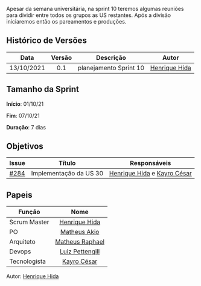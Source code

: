 ﻿---
layout: page_slowbrows
tag: slowbrows
---

Apesar da semana universitária, na sprint 10 teremos algumas reuniões para dividir entre todos os grupos as US restantes.  Após a divisão iniciaremos então os pareamentos e produções.


## Histórico de Versões

| Data       | Versão | Descrição                      | Autor             |
| :--------: | :----: | :----------:                   | :---------------: |
| 13/10/2021 |    0.1   | planejamento Sprint 10| [Henrique Hida](https://github.com/HenriqueHida)|

## Tamanho da Sprint

**Início**: 01/10/21

**Fim**: 07/10/21

**Duração**: 7 dias

## Objetivos

| Issue |            Título            |        Responsáveis         | 
|:-------:|:----------------------------:|:-----------------------------:|
| [#284](https://github.com/fga-eps-mds/2021-1-Bot/issues/284) | Implementação da US 30 |  [Henrique Hida](https://github.com/HenriqueHida) e [Kayro César](https://github.com/kayrocesar)


## Papeis

|      Função      |            Nome            |
|------------------|:--------------------------:|
| Scrum Master | [Henrique Hida](https://github.com/HenriqueHida) |
| PO | [Matheus Akio](https://github.com/matheusakio) |
| Arquiteto | [Matheus Raphael](https://github.com/matheusrazor) |
| Devops | [Luiz Pettengill](https://github.com/LuizPettengill) |
| Tecnologista | [Kayro César](https://github.com/kayrocesar)

Autor: [Henrique Hida](https://github.com/HenriqueHida)
